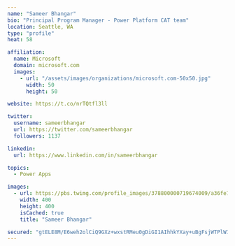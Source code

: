 ```yaml
---
name: "Sameer Bhangar"
bio: "Principal Program Manager - Power Platform CAT team"
location: Seattle, WA
type: "profile"
heat: 58

affiliation:
  name: Microsoft
  domain: microsoft.com
  images:
    - url: "/assets/images/organizations/microsoft.com-50x50.jpg"
      width: 50
      height: 50

website: https://t.co/nrTQtfl3ll

twitter:
  username: sameerbhangar
  url: https://twitter.com/sameerbhangar
  followers: 1137

linkedin:
  url: https://www.linkedin.com/in/sameerbhangar

topics:
  - Power Apps

images:
  - url: https://pbs.twimg.com/profile_images/378800000719674009/a36fe7ddfab1778b76e5793772e43798_400x400.jpeg
    width: 400
    height: 400
    isCached: true
    title: "Sameer Bhangar"

secured: "gtELE8M/E6weh2olCiQ9GXz+wxstRMeu0gDiGI1AIhhkYXay+uBgFsjWTPlWIADOpUfLzJp9LWNGNh8nFxvg1wH+b6Dj4cViHxvwRfBrMZqeBeV2XgceUo7Vu+/oGLO7PR1YyHpLcPGnIhRSObr1hX5zuPoz6W9njeVh0carlOPAiIuLnJIwh+MgesPFPs99JTBmSoGTFnOPLIYSCY9DtmCbqKiDmgLsRSir+7ZWbCTjvpMXsG+cBskxyWv70W8FkFbV9bZVS1NhqG8KEKOrZheEGA0ZeakfAmqD16M5tw6HWbXxrY1yMBjn8Yo5+uM4UG8+an3CQmVheE+Dh/90n89JL9CiHkCPBP/EFubTjaFuzbah2JL2/UF+iHe6vvG+BZTXIn3aj/09vwaxPHsqM3fd7J+SmeUb0c7IIBJOD/w=;/hnnJpRro5QIsJqYHlMzUw=="
---
```


